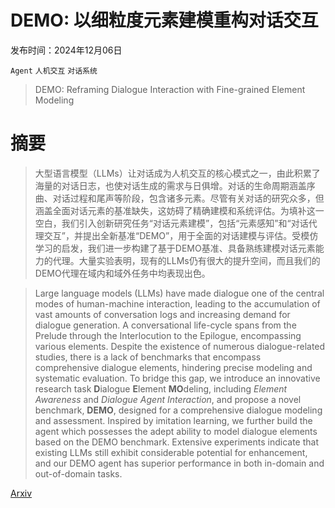 # DEMO: 以细粒度元素建模重构对话交互

发布时间：2024年12月06日

`Agent` `人机交互` `对话系统`

> DEMO: Reframing Dialogue Interaction with Fine-grained Element Modeling

# 摘要

> 大型语言模型（LLMs）让对话成为人机交互的核心模式之一，由此积累了海量的对话日志，也使对话生成的需求与日俱增。对话的生命周期涵盖序曲、对话过程和尾声等阶段，包含诸多元素。尽管有关对话的研究众多，但涵盖全面对话元素的基准缺失，这妨碍了精确建模和系统评估。为填补这一空白，我们引入创新研究任务“对话元素建模”，包括“元素感知”和“对话代理交互”，并提出全新基准“DEMO”，用于全面的对话建模与评估。受模仿学习的启发，我们进一步构建了基于DEMO基准、具备熟练建模对话元素能力的代理。大量实验表明，现有的LLMs仍有很大的提升空间，而且我们的DEMO代理在域内和域外任务中均表现出色。

> Large language models (LLMs) have made dialogue one of the central modes of human-machine interaction, leading to the accumulation of vast amounts of conversation logs and increasing demand for dialogue generation. A conversational life-cycle spans from the Prelude through the Interlocution to the Epilogue, encompassing various elements. Despite the existence of numerous dialogue-related studies, there is a lack of benchmarks that encompass comprehensive dialogue elements, hindering precise modeling and systematic evaluation. To bridge this gap, we introduce an innovative research task $\textbf{D}$ialogue $\textbf{E}$lement $\textbf{MO}$deling, including $\textit{Element Awareness}$ and $\textit{Dialogue Agent Interaction}$, and propose a novel benchmark, $\textbf{DEMO}$, designed for a comprehensive dialogue modeling and assessment. Inspired by imitation learning, we further build the agent which possesses the adept ability to model dialogue elements based on the DEMO benchmark. Extensive experiments indicate that existing LLMs still exhibit considerable potential for enhancement, and our DEMO agent has superior performance in both in-domain and out-of-domain tasks.

[Arxiv](https://arxiv.org/abs/2412.04905)